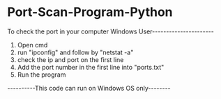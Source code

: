 # Port-Scan-Program-Python

To check the port in your computer
Windows User----------------------
1. Open cmd
2. run "ipconfig" and follow by "netstat -a"
3. check the ip and port on the first line 
4. Add the port number in the first line into "ports.txt"
5. Run the program


----------This code can run on Windows OS only--------
